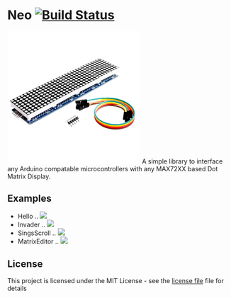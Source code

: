 # Neo [![Build Status](https://travis-ci.org/rpidanny/Neo.svg?branch=develop)](https://travis-ci.org/rpidanny/Neo)

<img src="https://raw.githubusercontent.com/rpidanny/assets/master/Neo/MAX7219-Matrix.jpeg" width="300" />
A simple library to interface any Arduino compatable microcontrollers with any MAX72XX based Dot Matrix Display.

## Examples

* Hello
.. <img src="https://raw.githubusercontent.com/rpidanny/assets/master/Neo/Hello.gif" />
* Invader
.. <img src="https://raw.githubusercontent.com/rpidanny/assets/master/Neo/Invader.gif" />
* SingsScroll
.. <img src="https://raw.githubusercontent.com/rpidanny/assets/master/Neo/SignsScroll.gif" />
* MatrixEditor
.. <img src="https://raw.githubusercontent.com/rpidanny/assets/master/Neo/MatrixEditor.gif" />

## License

This project is licensed under the MIT License - see the [license file](LICENSE) file for details
